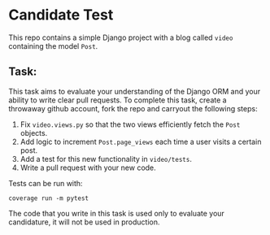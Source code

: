 # Candidate Test

This repo contains a simple Django project with a blog called `video` containing the model `Post`.

## Task:

This task aims to evaluate your understanding of the Django ORM and your ability to write clear pull requests. To complete this task, create a throwaway github account, fork the repo and carryout the following steps:

1. Fix `video.views.py` so that the two views efficiently fetch the `Post` objects.
2. Add logic to increment `Post.page_views` each time a user visits a certain post.
3. Add a test for this new functionality in `video/tests`.
4. Write a pull request with your new code.

Tests can be run with:

```
coverage run -m pytest
```

The code that you write in this task is used only to evaluate your candidature, it will not be used in production.